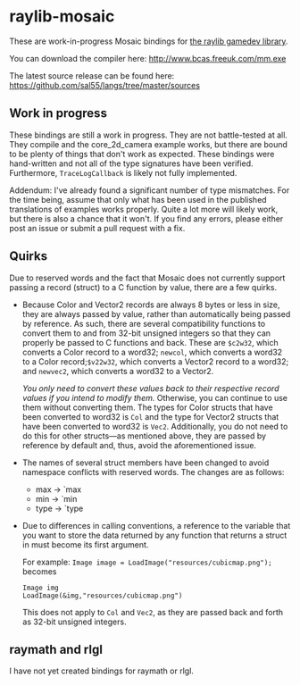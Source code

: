 # raylib-mosaic

These are work-in-progress Mosaic bindings for [the raylib gamedev library](https://github.com/raysan5/raylib).

You can download the compiler here: http://www.bcas.freeuk.com/mm.exe

The latest source release can be found here: https://github.com/sal55/langs/tree/master/sources

## Work in progress

These bindings are still a work in progress. They are not battle-tested at all. They compile and the core_2d_camera example works, but there are bound to be plenty of things that don't work as expected. These bindings were hand-written and not all of the type signatures have been verified. Furthermore, `TraceLogCallback` is likely not fully implemented.

Addendum: I've already found a significant number of type mismatches. For the time being, assume that only what has been used in the published translations of examples works properly. Quite a lot more will likely work, but there is also a chance that it won't. If you find any errors, please either post an issue or submit a pull request with a fix.

## Quirks

Due to reserved words and the fact that Mosaic does not currently support passing a record (struct) to a C function by value, there are a few quirks.

* Because Color and Vector2 records are always 8 bytes or less in size, they are always passed by value, rather than automatically being passed by reference. As such, there are several compatibility functions to convert them to and from 32-bit unsigned integers so that they can properly be passed to C functions and back. These are `$c2w32`, which converts a Color record to a word32; `newcol`, which converts a word32 to a Color record;`$v22w32`, which converts a Vector2 record to a word32; and `newvec2`, which converts a word32 to a Vector2. 

  *You only need to convert these values back to their respective record values if you intend to modify them.* Otherwise, you can continue to use them without converting them. The types for Color structs that have been converted to word32 is `Col` and the type for Vector2 structs that have been converted to word32 is `Vec2`. Additionally, you do not need to do this for other structs—as mentioned above, they are passed by reference by default and, thus, avoid the aforementioned issue.

* The names of several struct members have been changed to avoid namespace conflicts with reserved words. The changes are as follows:
    * max -> `max
    * min -> `min
    * type -> `type

* Due to differences in calling conventions, a reference to the variable that you want to store the data returned by any function that returns a struct in must become its first argument.

  For example:
  `Image image = LoadImage("resources/cubicmap.png");`
  becomes
  ```
  Image img
  LoadImage(&img,"resources/cubicmap.png")
  ```

  This does not apply to `Col` and `Vec2`, as they are passed back and forth as 32-bit unsigned integers.

## raymath and rlgl

I have not yet created bindings for raymath or rlgl.
